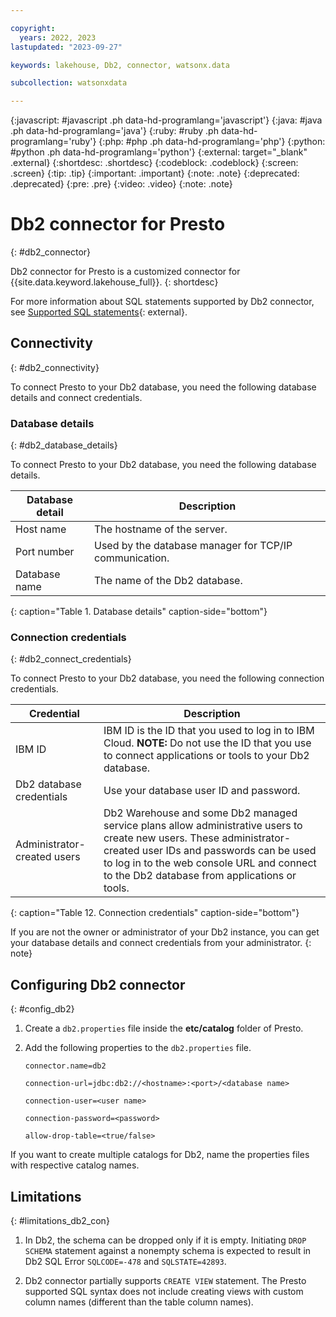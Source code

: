 ```yaml
---

copyright:
  years: 2022, 2023
lastupdated: "2023-09-27"

keywords: lakehouse, Db2, connector, watsonx.data

subcollection: watsonxdata

---
```


{:javascript: #javascript .ph data-hd-programlang='javascript'}
{:java: #java .ph data-hd-programlang='java'}
{:ruby: #ruby .ph data-hd-programlang='ruby'}
{:php: #php .ph data-hd-programlang='php'}
{:python: #python .ph data-hd-programlang='python'}
{:external: target="_blank" .external}
{:shortdesc: .shortdesc}
{:codeblock: .codeblock}
{:screen: .screen}
{:tip: .tip}
{:important: .important}
{:note: .note}
{:deprecated: .deprecated}
{:pre: .pre}
{:video: .video}
{:note: .note}

# Db2 connector for Presto
{: #db2_connector}

Db2 connector for Presto is a customized connector for {{site.data.keyword.lakehouse_full}}.
{: shortdesc}

For more information about SQL statements supported by Db2 connector, see [Supported SQL statements](watsonxdata?topic=watsonxdata-supported_sql_statements){: external}.

## Connectivity
{: #db2_connectivity}

To connect Presto to your Db2 database, you need the following database details and connect credentials.

### Database details
{: #db2_database_details}

To connect Presto to your Db2 database, you need the following database details.

| Database detail | Description |
|-----------------|----------------|
| Host name | The hostname of the server.|
| Port number | Used by the database manager for TCP/IP communication.|
| Database name | The name of the Db2 database.|
{: caption="Table 1. Database details" caption-side="bottom"}

### Connection credentials
{: #db2_connect_credentials}

To connect Presto to your Db2 database, you need the following connection credentials.

| Credential | Description |
|-------------|----------------|
| IBM ID| IBM ID is the ID that you used to log in to IBM Cloud. **NOTE:** Do not use the ID that you use to connect applications or tools to your Db2 database.|
| Db2 database credentials | Use your database user ID and password.|
| Administrator-created users | Db2 Warehouse and some Db2 managed service plans allow administrative users to create new users. These administrator-created user IDs and passwords can be used to log in to the web console URL and connect to the Db2 database from applications or tools.|
{: caption="Table 12. Connection credentials" caption-side="bottom"}


If you are not the owner or administrator of your Db2 instance, you can get your database details and connect credentials from your administrator.
{: note}


## Configuring Db2 connector
{: #config_db2}

1. Create a `db2.properties` file inside the **etc/catalog** folder of Presto.

2. Add the following properties to the `db2.properties` file.

   `connector.name=db2`

   `connection-url=jdbc:db2://<hostname>:<port>/<database name>`

   `connection-user=<user name>`

   `connection-password=<password>`

   `allow-drop-table=<true/false>`

If you want to create multiple catalogs for Db2, name the properties files with respective catalog names.

## Limitations
{: #limitations_db2_con}

1. In Db2, the schema can be dropped only if it is empty. Initiating `DROP SCHEMA` statement against a nonempty schema is expected to result in Db2 SQL Error `SQLCODE=-478` and `SQLSTATE=42893`.

2. Db2 connector partially supports `CREATE VIEW` statement. The Presto supported SQL syntax does not include creating views with custom column names (different than the table column names).
